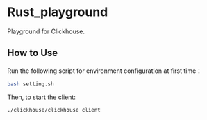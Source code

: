 # Rust_playground

Playground for Clickhouse.

## How to Use

Run the following script for environment configuration at first time：

```bash
bash setting.sh
```

Then, to start the client:

```bash
./clickhouse/clickhouse client
```
